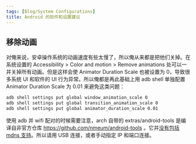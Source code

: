 ```yaml
---
tags: [Blog/System Configurations]
title: Android 的软件和设置建议
---
```


## 移除动画

对俺来说，安卓操作系统的动画速度有些太慢了，所以俺从来都是把他们关掉。在系统设置的 Accessibility > Color and motion > Remove animations 处可以一并关掉所有动画。但是这样会使 Animator Duration Scale 也被设置为 0，导致很多系统 UI 和软件的 UI 行为异常。所以俺都是再此基础上用 adb shell 单独配置 Animator Duration Scale 为 0.01 来避免这类问题：

```sh
adb shell settings put global window_animation_scale 0
adb shell settings put global transition_animation_scale 0
adb shell settings put global animator_duration_scale 0.01
```

使用 adb 并 wifi 配对的时候需要注意，arch 自带的 extras/android-tools 是编译自非官方仓库 <https://github.com/nmeum/android-tools> 。它并[没有包括 mdns 支持](https://github.com/nmeum/android-tools/issues/118)。所以请用 USB 连接，或者手动指定 IP 和端口连接。
